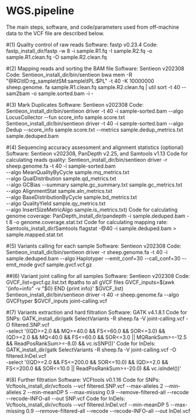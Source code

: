 # WGS.pipeline

The main steps, software, and code/parameters used from off-machine data to the VCF file are described below. 

#(1) Quality control of raw reads
Software: fastp v0.23.4
Code: fastp_install_dir/fastp -w 8 -i sample.R1.fq -I sample.R2.fq -o sample.R1.clean.fq -O sample.R2.clean.fq 

#(2) Mapping reads and sorting the BAM file
Software: Sentieon v202308
Code: Sentieon_install_dir/bin/sentieon bwa mem -R "@RG\tID:rg_sample\tSM:sample\tPL:$PL" -t 40 -K 10000000 sheep.genome. fa sample.R1.clean.fq sample.R2.clean.fq | util sort -t 40 --sam2bam -o sample.sorted.bam -i -

#(3) Mark Duplicates
Software: Sentieon v202308
Code: Sentieon_install_dir/bin/sentieon driver -t 40 -i sample-sorted.bam --algo LocusCollector --fun score_info sample.score.txt 
Sentieon_install_dir/bin/sentieon driver -t 40 -i sample-sorted.bam --algo Dedup --score_info sample.score.txt --metrics sample.dedup_metrics.txt sample.deduped.bam 

#(4) Sequencing accuracy assessment and alignment statistics (optional)
Software: Sentieon v202308, PanDepth v2.25, and Samtools v1.13
Code for calculating reads quality: 
Sentieon_install_dir/bin/sentieon driver -r sheep.genome.fa -t 40 -i sample-sorted.bam \
--algo MeanQualityByCycle sample.mq_metrics.txt \
--algo QualDistribution sample.qd_metrics.txt \
--algo GCBias --summary sample.gc_summary.txt sample.gc_metrics.txt \
--algo AlignmentStat sample.aln_metrics.txt \
--algo BaseDistributionByCycle sample.bd_metrics.txt \
--algo QualityYield sample.qy_metrics.txt \
--algo InsertSizeMetricAlgo sample.is_metrics.txt) 
Code for calculating genome coverage: 
PanDepth_install_dir/pandepth -i sample.deduped.bam -t 8 -o genome.coverage.stat.txt
Code for calculating mapping rate: 
Samtools_install_dir/Samtools flagstat -@40 -i sample.deduped.bam > sample.mapped.stat.txt

#(5) Variants calling for each sample
Software: Sentieon v202308
Code: Sentieon_install_dir/bin/sentieon driver -r sheep.genome.fa -t 40 -i sample.deduped.bam --algo Haplotyper --emit_conf=30 --call_conf=30 --emit_mode gvcf sample.gvcf.vcf.gz 

##(6) Variant joint calling for all samples
Software: Sentieon v202308
Code: GVCF_list=gvcf.gz.list.txt #paths to all gVCF files
GVCF_inputs=$(awk '{info=info" -v "$0} END {print info}' $GVCF_list) 
Sentieon_install_dir/bin/sentieon driver -t 40 -r sheep.genome.fa --algo GVCFtyper $GVCF_inputs joint-calling.vcf 

#(7) Variants extraction and hard filtration
Software: GATK v4.1.8.1
Code for SNPs: 
GATK_install_dir/gatk SelectVariants -R sheep.fa -V joint-calling.vcf -O filtered.SNP.vcf \
-select '((QD>=2.0 && MQ>=40.0 && FS<=60.0 && SOR<=3.0) && (QD>=2.0 && MQ<40.0 && FS<=60.0 && SOR<=3.0 || MQRankSum>=-12.5 && ReadPosRankSum>=-8.0) && vc.isSNP())'
Code for InDels: 
GATK_install_dir/gatk SelectVariants -R sheep.fa -V joint-calling.vcf -O filtered.InDel.vcf \
-select '((QD>=2.0 && FS<=200.0 && SOR<=10.0) && (QD>=2.0 && FS<=200.0 && SOR<=10.0 || ReadPosRankSum>=-20.0) && vc.isIndel())'

#(8) Further filtration
Software: VCFtools v0.1.16
Code for SNPs: 
Vcftools_install_dir/vcftools --vcf filtered.SNP.vcf --max-alleles 2 --min-alleles 2 --min-meanDP 5 --max-missing 0.9 --remove-filtered-all --recode --recode-INFO-all --out SNP.vcf
Code for InDels: 
Vcftools_install_dir/vcftools --vcf filtered.InDel.vcf --min-meanDP 5 --max-missing 0.9 --remove-filtered-all --recode --recode-INFO-all --out InDel.vcf

